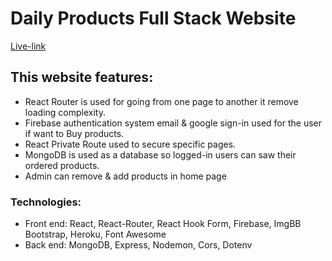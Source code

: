 # Daily Products Full Stack Website

[Live-link](https://dailyproducts.web.app/)

## This website features:

- React Router is used for going from one page to another it remove loading complexity.
- Firebase authentication system email & google sign-in used for the user if want to Buy products.
- React Private Route used to secure specific pages.
- MongoDB is used as a database so logged-in users can saw their ordered products.
- Admin can remove & add products in home page

### Technologies:

- Front end: React, React-Router, React Hook Form, Firebase, ImgBB Bootstrap, Heroku, Font Awesome
- Back end: MongoDB, Express, Nodemon, Cors, Dotenv
